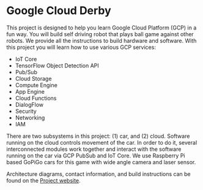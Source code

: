Google Cloud Derby
=====

This project is designed to help you learn Google Cloud Platform (GCP) 
in a fun way. You will build self driving robot that plays ball game 
against other robots. We provide all the instructions to build hardware and software. With 
this project you will learn how to use various GCP services:

- IoT Core
- TensorFlow Object Detection API
- Pub/Sub
- Cloud Storage
- Compute Engine
- App Engine
- Cloud Functions
- DialogFlow
- Security
- Networking
- IAM

There are two subsystems in this project: (1) car, and (2) cloud. 
Software running on the cloud controls movement of the car. 
In order to do it, several interconnected modules work together and 
interact with the software running on the car via GCP PubSub and IoT Core.
We use Raspberry Pi based GoPiGo cars for this game with wide angle camera and laser sensor.

Architecture diagrams, contact information, and build instructions can be found on the
[Project website](https://www.cloudderby.io).